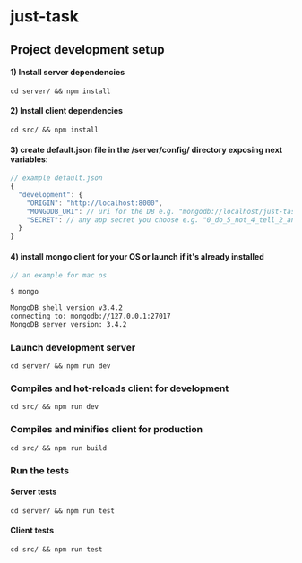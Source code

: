 # just-task

## Project development setup
#### 1) Install server dependencies
```
cd server/ && npm install
```
#### 2) Install client dependencies
```
cd src/ && npm install
```

#### 3) create default.json file in the /server/config/ directory exposing next variables: ####
```javascript
// example default.json
{
  "development": {
    "ORIGIN": "http://localhost:8000",
    "MONGODB_URI": // uri for the DB e.g. "mongodb://localhost/just-task",
    "SECRET": // any app secret you choose e.g. "0_do_5_not_4_tell_2_anyone_"
  }
}
```
#### 4) install mongo client for your OS or launch if it's already installed
```javascript
// an example for mac os
```
```bash
$ mongo

MongoDB shell version v3.4.2
connecting to: mongodb://127.0.0.1:27017
MongoDB server version: 3.4.2
```

### Launch development server
```
cd server/ && npm run dev
```

### Compiles and hot-reloads client for development
```
cd src/ && npm run dev
```

### Compiles and minifies client for production
```
cd src/ && npm run build
```

### Run the tests
#### Server tests
```
cd server/ && npm run test
```

#### Client tests
```
cd src/ && npm run test
```